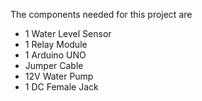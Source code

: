 The components needed for this project are
- 1 Water Level Sensor
- 1 Relay Module
- 1 Arduino UNO
- Jumper Cable
- 12V Water Pump
- 1 DC Female Jack
<!-- Uploading "Scematic for Flood Sensor.jpg"... -->
